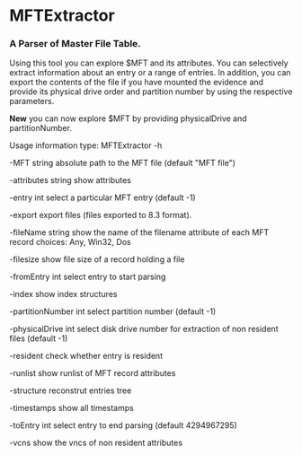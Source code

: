 MFTExtractor
============

### A Parser  of Master File Table.



Using this tool you can explore $MFT and its attributes. You can selectively extract information about an entry or a range of entries. In addition, you can export the contents of the file if you have mounted the evidence and provide its physical drive order and partition number by using the respective parameters. 

**New**  you can now explore $MFT by providing physicalDrive and partitionNumber.

Usage information  type: MFTExtractor  -h

  -MFT string
        absolute path to the MFT file (default "MFT file")
        
  -attributes string
        show attributes
        
  -entry int
        select a particular MFT entry (default -1)
        
  -export
        export  files (files exported to 8.3 format).
        
  -fileName string
        show the name of the filename attribute of each MFT record choices: Any, Win32, Dos
        
  -filesize
        show file size of a record holding a file
        
  -fromEntry int
        select entry to start parsing
        
  -index
        show index structures
        
  -partitionNumber int
        select partition number (default -1)
        
  -physicalDrive int
        select disk drive number for extraction of non resident files (default -1)
        
  -resident
        check whether entry is resident
        
  -runlist
        show runlist of MFT record attributes
        
  -structure
        reconstrut entries tree
        
  -timestamps
        show all timestamps
        
  -toEntry int
        select entry to end parsing (default 4294967295)
        
  -vcns
        show the vncs of non resident attributes
